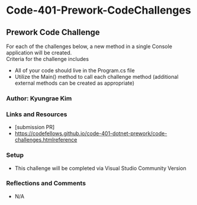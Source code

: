 # Code-401-Prework-CodeChallenges

## Prework Code Challenge
For each of the challenges below, a new method in a single Console application will be created.  
Criteria for the challenge includes
* All of your code should live in the Program.cs file
* Utilize the Main() method to call each challenge method (additional external methods can be created as appropriate)

### Author: Kyungrae Kim

### Links and Resources
* [submission PR]
* https://codefellows.github.io/code-401-dotnet-prework/code-challenges.htmlreference

### Setup
* This challenge will be completed via Visual Studio Community Version

### Reflections and Comments
* N/A